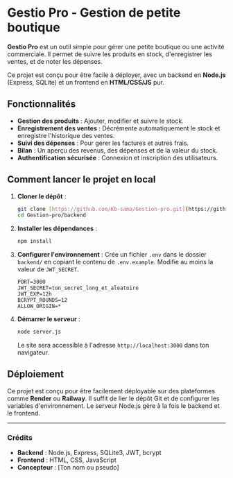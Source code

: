 # Gestio Pro - Gestion de petite boutique

**Gestio Pro** est un outil simple pour gérer une petite boutique ou une activité commerciale. Il permet de suivre les produits en stock, d'enregistrer les ventes, et de noter les dépenses.

Ce projet est conçu pour être facile à déployer, avec un backend en **Node.js** (Express, SQLite) et un frontend en **HTML/CSS/JS** pur.

## Fonctionnalités

* **Gestion des produits** : Ajouter, modifier et suivre le stock.
* **Enregistrement des ventes** : Décrémente automatiquement le stock et enregistre l'historique des ventes.
* **Suivi des dépenses** : Pour gérer les factures et autres frais.
* **Bilan** : Un aperçu des revenus, des dépenses et de la valeur du stock.
* **Authentification sécurisée** : Connexion et inscription des utilisateurs.

## Comment lancer le projet en local

1.  **Cloner le dépôt** :
    ```bash
    git clone [https://github.com/Kb-sama/Gestion-pro.git](https://github.com/Kb-sama/Gestion-pro.git)
    cd Gestion-pro/backend
    ```

2.  **Installer les dépendances** :
    ```bash
    npm install
    ```

3.  **Configurer l'environnement** :
    Crée un fichier `.env` dans le dossier `backend/` en copiant le contenu de `.env.example`. Modifie au moins la valeur de `JWT_SECRET`.

    ```
    PORT=3000
    JWT_SECRET=ton_secret_long_et_aleatoire
    JWT_EXP=12h
    BCRYPT_ROUNDS=12
    ALLOW_ORIGIN=*
    ```

4.  **Démarrer le serveur** :
    ```bash
    node server.js
    ```
    Le site sera accessible à l'adresse `http://localhost:3000` dans ton navigateur.

## Déploiement

Ce projet est conçu pour être facilement déployable sur des plateformes comme **Render** ou **Railway**.
Il suffit de lier le dépôt Git et de configurer les variables d'environnement. Le serveur Node.js gère à la fois le backend et le frontend.

---
### Crédits

* **Backend** : Node.js, Express, SQLite3, JWT, bcrypt
* **Frontend** : HTML, CSS, JavaScript
* **Concepteur** : [Ton nom ou pseudo]

